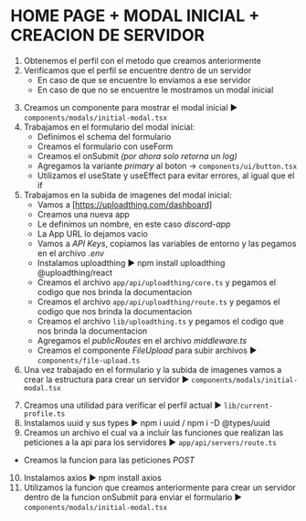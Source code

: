 <!-- Ctrl+K V para ver vista previa -->
# HOME PAGE + MODAL INICIAL + CREACION DE SERVIDOR
<!-- Home Page -->
1. Obtenemos el perfil con el metodo que creamos anteriormente
2. Verificamos que el perfil se encuentre dentro de un servidor
   - En caso de que se encuentre lo enviamos a ese servidor
   - En caso de que no se encuentre le mostramos un modal inicial
<!-- Modal Inicial -->
3. Creamos un componente para mostrar el modal inicial ► `components/modals/initial-modal.tsx`
4. Trabajamos en el formulario del modal inicial:
   - Definimos el schema del formulario
   - Creamos el formulario con useForm
   - Creamos el onSubmit *(por ahora solo retorna un log)*
   - Agregamos la variante *primary* al boton → `components/ui/button.tsx`
   - Utilizamos el useState y useEffect para evitar errores, al igual que el if
5. Trabajamos en la subida de imagenes del modal inicial:
   - Vamos a [https://uploadthing.com/dashboard]
   - Creamos una nueva app
   - Le definimos un nombre, en este caso *discord-app*
   - La App URL lo dejamos vacio
   - Vamos a *API Keys*, copiamos las variables de entorno y las pegamos en el archivo *.env*
   - Instalamos uploadthing ► npm install uploadthing @uploadthing/react
   - Creamos el archivo `app/api/uploadthing/core.ts` y pegamos el codigo que nos brinda la documentacion
   - Creamos el archivo `app/api/uploadthing/route.ts` y pegamos el codigo que nos brinda la documentacion
   - Creamos el archivo `lib/uploadthing.ts` y pegamos el codigo que nos brinda la documentacion
   - Agregamos el *publicRoutes* en el archivo *middleware.ts*
   - Creamos el componente *FileUpload* para subir archivos ► `components/file-upload.ts`
6. Una vez trabajado en el formulario y la subida de imagenes vamos a crear la estructura para crear un servidor ► `components/modals/initial-modal.tsx`
<!-- Creacion del Servidor -->
7. Creamos una utilidad para verificar el perfil actual ► `lib/current-profile.ts`
8. Instalamos uuid y sus types ► npm i uuid / npm i -D @types/uuid
9.  Creamos un archivo el cual va a incluir las funciones que realizan las peticiones a la api para los servidores ► `app/api/servers/route.ts`
   - Creamos la funcion para las peticiones *POST*
10. Instalamos axios ► npm install axios
11. Utilizamos la funcion que creamos anteriormente para crear un servidor dentro de la funcion onSubmit para enviar el formulario ► `components/modals/initial-modal.tsx`
